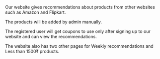 Our website gives recommendations about products from other websites such as Amazon and Flipkart. 

The products will be added by admin manually. 

The registered user will get coupons to use only after signing up to our website and can view the recommendations. 

The website also has two other pages for Weekly recommendations and Less than 1500₹ products.
